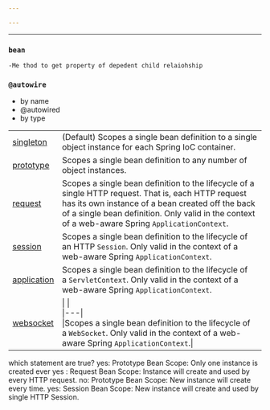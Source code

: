 ```yaml
---

---
```

---
### `bean`
	-Me thod to get property of depedent child relaiohship 
### `@autowire`
- by name
- @autowired
- by type



|                                                                                                                                  |                                                                                                                                                                                                                                                              |
| -------------------------------------------------------------------------------------------------------------------------------- | ------------------------------------------------------------------------------------------------------------------------------------------------------------------------------------------------------------------------------------------------------------ |
| [singleton](https://docs.spring.io/spring-framework/reference/core/beans/factory-scopes.html#beans-factory-scopes-singleton)     | (Default) Scopes a single bean definition to a single object instance for each Spring IoC container.                                                                                                                                                         |
| [prototype](https://docs.spring.io/spring-framework/reference/core/beans/factory-scopes.html#beans-factory-scopes-prototype)     | Scopes a single bean definition to any number of object instances.                                                                                                                                                                                           |
| [request](https://docs.spring.io/spring-framework/reference/core/beans/factory-scopes.html#beans-factory-scopes-request)         | Scopes a single bean definition to the lifecycle of a single HTTP request. That is, each HTTP request has its own instance of a bean created off the back of a single bean definition. Only valid in the context of a web-aware Spring `ApplicationContext`. |
| [session](https://docs.spring.io/spring-framework/reference/core/beans/factory-scopes.html#beans-factory-scopes-session)         | Scopes a single bean definition to the lifecycle of an HTTP `Session`. Only valid in the context of a web-aware Spring `ApplicationContext`.                                                                                                                 |
| [application](https://docs.spring.io/spring-framework/reference/core/beans/factory-scopes.html#beans-factory-scopes-application) | Scopes a single bean definition to the lifecycle of a `ServletContext`. Only valid in the context of a web-aware Spring `ApplicationContext`.                                                                                                                |
| [websocket](https://docs.spring.io/spring-framework/reference/web/websocket/stomp/scope.html)                                    | \|   \|<br>\|---\|<br>\|Scopes a single bean definition to the lifecycle of a `WebSocket`. Only valid in the context of a web-aware Spring `ApplicationContext`.\|                                                                                           |
which statement are true?
 yes: Prototype Bean Scope: Only one instance is created ever
 yes : Request Bean Scope: Instance will create and used by every HTTP request. 
 no: Prototype Bean Scope: New instance will create every time. 
yes:  Session Bean Scope: New instance will create and used by single HTTP Session.